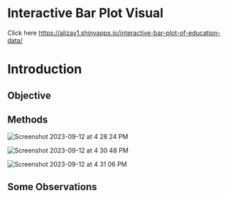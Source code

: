 # Interactive Bar Plot Visual

Click here https://alizay1.shinyapps.io/interactive-bar-plot-of-education-data/



# Introduction







## Objective






## Methods



![Screenshot 2023-09-12 at 4 28 24 PM](https://github.com/alizay1/interactive-bar-plot-visual/assets/101383537/dd2d390d-fd3d-4785-97cf-5067007c09af)



![Screenshot 2023-09-12 at 4 30 48 PM](https://github.com/alizay1/interactive-bar-plot-visual/assets/101383537/12fac3b5-7721-41e1-aa26-f809249fcb65)



![Screenshot 2023-09-12 at 4 31 06 PM](https://github.com/alizay1/interactive-bar-plot-visual/assets/101383537/2df2aab0-569b-4cf6-9ab6-d78905b85911)




## Some Observations
